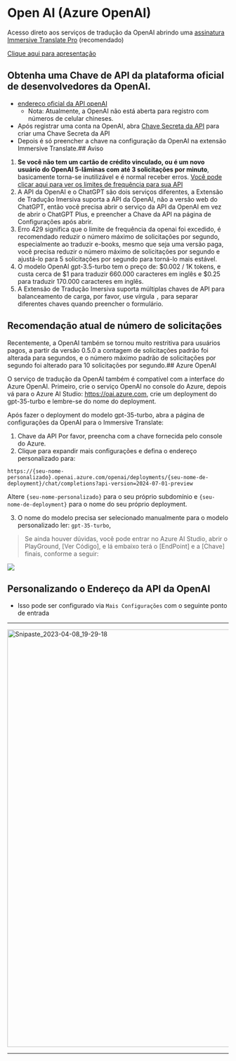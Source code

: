 # Open AI (Azure OpenAI)

Acesso direto aos serviços de tradução da OpenAI abrindo uma [assinatura Immersive Translate Pro](https://immersivetranslate.com/en/pricing/) (recomendado)

[Clique aqui para apresentação](https://immersivetranslate.com/en/pricing/)

## Obtenha uma Chave de API da plataforma oficial de desenvolvedores da OpenAI.

- [endereço oficial da API openAI](https://openai.com/api/)
  - Nota: Atualmente, a OpenAI não está aberta para registro com números de celular chineses.
- Após registrar uma conta na OpenAI, abra [Chave Secreta da API](https://platform.openai.com/account/api-keys) para criar uma Chave Secreta da API
- Depois é só preencher a chave na configuração da OpenAI na extensão Immersive Translate.## Aviso

1. **Se você não tem um cartão de crédito vinculado, ou é um novo usuário do OpenAI 5-lâminas com até 3 solicitações por minuto**, basicamente torna-se inutilizável e é normal receber erros. [Você pode clicar aqui para ver os limites de frequência para sua API](https://platform.openai.com/account/rate-limits)
2. A API da OpenAI e o ChatGPT são dois serviços diferentes, a Extensão de Tradução Imersiva suporta a API da OpenAI, não a versão web do ChatGPT, então você precisa abrir o serviço da API da OpenAI em vez de abrir o ChatGPT Plus, e preencher a Chave da API na página de Configurações após abrir.
3. Erro 429 significa que o limite de frequência da openai foi excedido, é recomendado reduzir o número máximo de solicitações por segundo, especialmente ao traduzir e-books, mesmo que seja uma versão paga, você precisa reduzir o número máximo de solicitações por segundo e ajustá-lo para 5 solicitações por segundo para torná-lo mais estável.
4. O modelo OpenAI gpt-3.5-turbo tem o preço de: $0.002 / 1K tokens, e custa cerca de $1 para traduzir 660.000 caracteres em inglês e $0.25 para traduzir 170.000 caracteres em inglês.
5. A Extensão de Tradução Imersiva suporta múltiplas chaves de API para balanceamento de carga, por favor, use vírgula `,` para separar diferentes chaves quando preencher o formulário.

## Recomendação atual de número de solicitações

Recentemente, a OpenAI também se tornou muito restritiva para usuários pagos, a partir da versão 0.5.0 a contagem de solicitações padrão foi alterada para segundos, e o número máximo padrão de solicitações por segundo foi alterado para 10 solicitações por segundo.## Azure OpenAI

O serviço de tradução da OpenAI também é compatível com a interface do Azure OpenAI. Primeiro, crie o serviço OpenAI no console do Azure, depois vá para o Azure AI Studio: https://oai.azure.com, crie um deployment do gpt-35-turbo e lembre-se do nome do deployment.

Após fazer o deployment do modelo gpt-35-turbo, abra a página de configurações da OpenAI para o Immersive Translate:

1. Chave da API Por favor, preencha com a chave fornecida pelo console do Azure.
2. Clique para expandir mais configurações e defina o endereço personalizado para:

`https://{seu-nome-personalizado}.openai.azure.com/openai/deployments/{seu-nome-de-deployment}/chat/completions?api-version=2024-07-01-preview`

Altere `{seu-nome-personalizado}` para o seu próprio subdomínio e `{seu-nome-de-deployment}` para o nome do seu próprio deployment.

3. O nome do modelo precisa ser selecionado manualmente para o modelo personalizado ler: `gpt-35-turbo`,

> Se ainda houver dúvidas, você pode entrar no Azure AI Studio, abrir o PlayGround, [Ver Código], e lá embaixo terá o [EndPoint] e a [Chave] finais, conforme a seguir:

![](https://s.immersivetranslate.com/static/official-static/assets/docs/doc-assets/azure-openai-key.jpg)

## Personalizando o Endereço da API da OpenAI

- Isso pode ser configurado via `Mais Configurações` com o seguinte ponto de entrada

---

<img width="951" alt="Snipaste_2023-04-08_19-29-18" src="https://user-images.githubusercontent.com/5794691/230718739-ff661ce3-04af-4391-8efc-9a5a1c8374b0.png"/>

---
